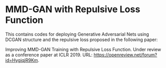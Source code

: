 # MMD-GAN with Repulsive Loss Function
This contains codes for deploying Generative Adversarial Nets using DCGAN structure and the repulsive loss proposed in the following paper:

Improving MMD-GAN Training with Repulsive Loss Function. 
Under review as a conference paper at ICLR 2019. URL: https://openreview.net/forum?id=HygjqjR9Km.
